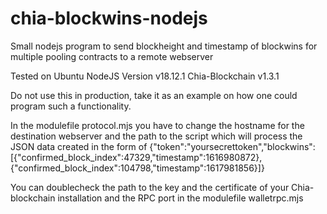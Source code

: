 # chia-blockwins-nodejs
Small nodejs program to send blockheight and timestamp of blockwins for multiple pooling contracts to a remote webserver

Tested on Ubuntu NodeJS Version v18.12.1 Chia-Blockchain v1.3.1

Do not use this in production, take it as an example on how one could program such a functionality.

In the modulefile protocol.mjs you have to change the hostname for the destination webserver and the path to the script which will process the JSON data created in the form of {"token":"yoursecrettoken","blockwins":[{"confirmed_block_index":47329,"timestamp":1616980872},{"confirmed_block_index":104798,"timestamp":1617981856}]}

You can doublecheck the path to the key and the certificate of your Chia-blockchain installation and the RPC port in the modulefile walletrpc.mjs
